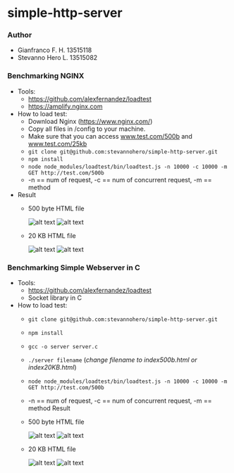 # simple-http-server

### Author
- Gianfranco F. H. 13515118
- Stevanno Hero L. 13515082

### Benchmarking NGINX
- Tools: 
  - https://github.com/alexfernandez/loadtest
  - https://amplify.nginx.com
- How to load test: 
  - Download Nginx (https://www.nginx.com/)
  - Copy all files in /config to your machine.
  - Make sure that you can access www.test.com/500b and www.test.com/25kb
  - `git clone git@github.com:stevannohero/simple-http-server.git`
  - `npm install`
  - `node node_modules/loadtest/bin/loadtest.js -n 10000 -c 10000 -m GET http://test.com/500b`
  - -n == num of request, -c == num of concurrent request, -m == method
- Result
  - 500 byte HTML file
  
    ![alt text](https://i.imgur.com/aDo9lLk.png)
    ![alt text](https://i.imgur.com/Wb6lrJ2.png?1)
    
  - 20 KB HTML file
  
    ![alt text](https://i.imgur.com/IiFcob1.png)
    ![alt text](https://i.imgur.com/gRTUrxc.png?1)

### Benchmarking Simple Webserver in C
- Tools:
  - https://github.com/alexfernandez/loadtest
  - Socket library in C
- How to load test:
  - `git clone git@github.com:stevannohero/simple-http-server.git`
  - `npm install`
  - `gcc -o server server.c`
  - `./server filename` (*change filename to index500b.html or index20KB.html*)
  - `node node_modules/loadtest/bin/loadtest.js -n 10000 -c 10000 -m GET http://test.com/500b`
  - -n == num of request, -c == num of concurrent request, -m == method
 Result
  - 500 byte HTML file
  
    ![alt text](https://i.imgur.com/yEMv9fJ.png)
    ![alt text](https://i.imgur.com/oTL7RM7.png)
    
  - 20 KB HTML file
  
    ![alt text](https://i.imgur.com/FicoSCV.png)
    ![alt text](https://i.imgur.com/Nh06T7G.png)
  
    

